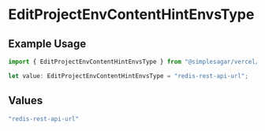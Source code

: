 # EditProjectEnvContentHintEnvsType

## Example Usage

```typescript
import { EditProjectEnvContentHintEnvsType } from "@simplesagar/vercel/models/editprojectenvop.js";

let value: EditProjectEnvContentHintEnvsType = "redis-rest-api-url";
```

## Values

```typescript
"redis-rest-api-url"
```